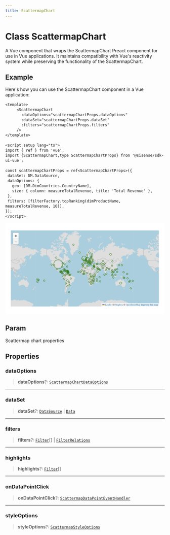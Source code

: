 ```yaml
---
title: ScattermapChart
---
```


# Class ScattermapChart <Badge type="beta" text="Beta" />

A Vue component that wraps the ScattermapChart Preact component for use in Vue applications.
It maintains compatibility with Vue's reactivity system while preserving the functionality of the ScattermapChart.

## Example

Here's how you can use the ScattermapChart component in a Vue application:
```vue
<template>
     <ScattermapChart
       :dataOptions="scattermapChartProps.dataOptions"
       :dataSet="scattermapChartProps.dataSet"
       :filters="scattermapChartProps.filters"
     />
</template>

<script setup lang="ts">
import { ref } from 'vue';
import {ScattermapChart,type ScattermapChartProps} from '@sisense/sdk-ui-vue';

const scattermapChartProps = ref<ScattermapChartProps>({
 dataSet: DM.DataSource,
 dataOptions: {
   geo: [DM.DimCountries.CountryName],
   size: { column: measureTotalRevenue, title: 'Total Revenue' },
 },
 filters: [filterFactory.topRanking(dimProductName, measureTotalRevenue, 10)],
});
</script>
```
<img src="../../../img/scattermap-chart-example-1.png" width="600px" />

## Param

Scattermap chart properties

## Properties

### dataOptions

> **dataOptions**?: [`ScattermapChartDataOptions`](../interfaces/interface.ScattermapChartDataOptions.md)

***

### dataSet

> **dataSet**?: [`DataSource`](../../sdk-data/type-aliases/type-alias.DataSource.md) \| [`Data`](../../sdk-data/interfaces/interface.Data.md)

***

### filters

> **filters**?: [`Filter`](../../sdk-data/interfaces/interface.Filter.md)[] \| [`FilterRelations`](../../sdk-data/interfaces/interface.FilterRelations.md)

***

### highlights

> **highlights**?: [`Filter`](../../sdk-data/interfaces/interface.Filter.md)[]

***

### onDataPointClick

> **onDataPointClick**?: [`ScattermapDataPointEventHandler`](../../sdk-ui/type-aliases/type-alias.ScattermapDataPointEventHandler.md)

***

### styleOptions

> **styleOptions**?: [`ScattermapStyleOptions`](../interfaces/interface.ScattermapStyleOptions.md)
